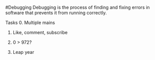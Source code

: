 #Debugging
Debugging is the process of finding and fixing errors in software that prevents it from running correctly.

Tasks
0. Multiple mains

1. Like, comment, subscribe

2. 0 > 972?

3. Leap year
